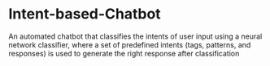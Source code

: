 # Intent-based-Chatbot
An automated chatbot that classifies the intents of user input using a neural network classifier, where a set of predefined intents (tags, patterns, and responses) is used to generate the right response after classification
